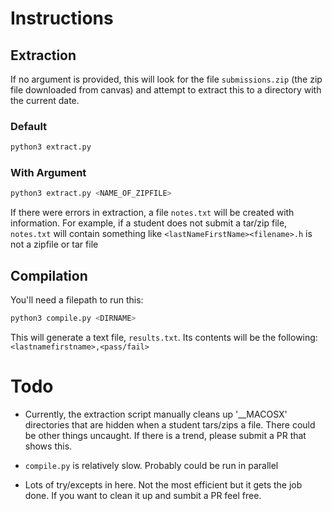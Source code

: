 # Instructions

## Extraction

If no argument is provided, this will look for the file `submissions.zip` (the zip file downloaded from canvas) and attempt to extract this to a directory with the current date.

### Default

```bash
python3 extract.py
```
### With Argument
```bash
python3 extract.py <NAME_OF_ZIPFILE>
```
If there were errors in extraction, a file `notes.txt` will be created with information. For example, if a student does not submit a tar/zip file, `notes.txt` will contain something like
`<lastNameFirstName><filename>.h` is not a zipfile or tar file


## Compilation

You'll need a filepath to run this:

```bash
python3 compile.py <DIRNAME>
```
This will generate a text file, `results.txt`. Its contents will be the following:
`<lastnamefirstname>,<pass/fail>`

# Todo
+ Currently, the extraction script manually cleans up '__MACOSX' directories that are hidden when a student tars/zips a file. There could be other things uncaught. If there is a trend, please submit a PR that shows this.

+ `compile.py` is relatively slow. Probably could be run in parallel

+ Lots of try/excepts in here. Not the most efficient but it gets the job done. If you want to clean it up and sumbit a PR feel free.




